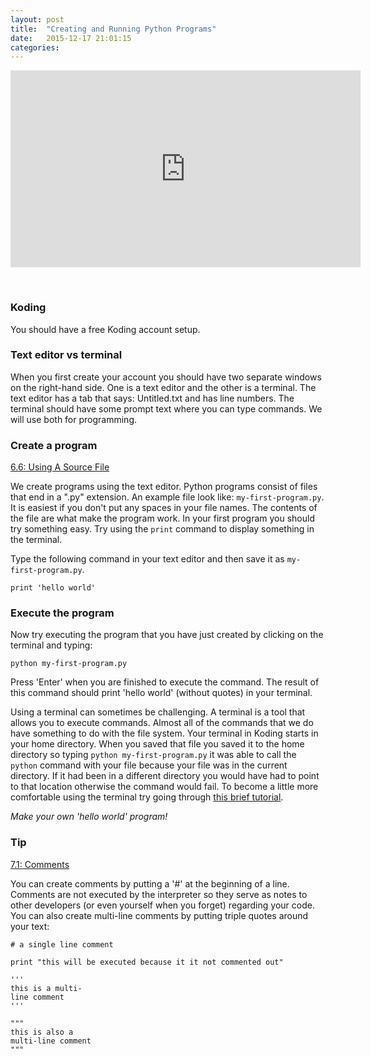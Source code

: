 ```yaml
---
layout: post
title:  "Creating and Running Python Programs"
date:   2015-12-17 21:01:15
categories: 
---
```


<iframe width="560" height="315" src="https://www.youtube.com/embed/GVYBeS_UfyI" frameborder="0" allowfullscreen></iframe>

&nbsp;

### Koding

You should have a free Koding account setup.

### Text editor vs terminal 

When you first create your account you should have two separate windows on the
right-hand side. One is a text editor and the other is a terminal. The text
editor has a tab that says: Untitled.txt and has line numbers. The terminal
should have some prompt text where you can type commands.  We will use both for
programming.


### Create a program

<span><i class="fa fa-book"></i><a href="http://www.swaroopch.com/notes/python/#_using_a_source_file"> 6.6: Using A Source File</a></span>

We create programs using the text editor. Python programs consist of files that
end in a ".py" extension. An example file look like: `my-first-program.py`. It
is easiest if you don't put any spaces in your file names. The contents of the
file are what make the program work. In your first program you should try
something easy. Try using the `print` command to display something in the
terminal.

Type the following command in your text editor and then save it as
`my-first-program.py`.

    print 'hello world' 

### Execute the program

Now try executing the program that you have just created by clicking on the
terminal and typing:

    python my-first-program.py

Press 'Enter' when you are finished to execute the command. The result of this
command should print 'hello world' (without quotes) in your terminal.

Using a terminal can sometimes be challenging. A terminal is a tool that allows
you to execute commands. Almost all of the commands that we do have something to
do with the file system. Your terminal in Koding starts in your home directory.
When you saved that file you saved it to the home directory so typing `python
my-first-program.py` it was able to call the `python` command with your file
because your file was in the current directory. If it had been in a different
directory you would have had to point to that location otherwise the command
would fail. To become a little more comfortable using the terminal try going
through [this brief tutorial](http://gr8idea.info/os/tutorials/linux/cd.html).

<span><em><i class="fa fa-flask"></i> Make your own 'hello world' program!</em></span>


### Tip

<span><i class="fa fa-book"></i><a href="http://www.swaroopch.com/notes/python/#_comments"> 7.1: Comments</a></span>

You can create comments by putting a '#' at the beginning of a line. Comments
are not executed by the interpreter so they serve as notes to other developers
(or even yourself when you forget) regarding your code. You can also create
multi-line comments by putting triple quotes around your text:

    # a single line comment

    print "this will be executed because it it not commented out"

    '''
    this is a multi-
    line comment
    '''

    """
    this is also a
    multi-line comment
    """
